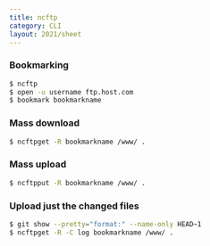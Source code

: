 ```yaml
---
title: ncftp
category: CLI
layout: 2021/sheet
---
```


### Bookmarking

```bash
$ ncftp
$ open -u username ftp.host.com
$ bookmark bookmarkname
```

### Mass download

```bash
$ ncftpget -R bookmarkname /www/ .
```

### Mass upload

```bash
$ ncftpput -R bookmarkname /www/ .
```

### Upload just the changed files

```bash
$ git show --pretty="format:" --name-only HEAD~1
$ ncftpget -R -C log bookmarkname /www/ .
```
